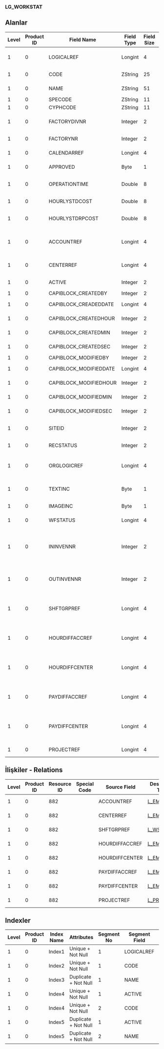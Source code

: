 ### LG_WORKSTAT

## Alanlar

**Level**|**Product ID**|**Field Name**|**Field Type**|**Field Size**|**Field Offset**|**Türkçe Açıklama**|**Expression**
-----|-----|-----|-----|-----|-----|-----|-----
1|0|LOGICALREF|Longint|4|0|İş İstasyonu Log. Ref.|Workstation Logical Reference
1|0|CODE|ZString|25|4|İş İstasyonu Kodu|Workstation Code
1|0|NAME|ZString|51|29|İş İstasyonu Açıklaması|Workstation Description
1|0|SPECODE|ZString|11|80|Özel Kod|Aux. Code
1|0|CYPHCODE|ZString|11|91|Yetki Kodu|Auth. Code
1|0|FACTORYDIVNR|Integer|2|102|Fabrika İşyeri Numarası|Plant Division Number
1|0|FACTORYNR|Integer|2|104|Fabrika Numarası|Plant Number
1|0|CALENDARREF|Longint|4|106|Takvim Referansı|Calendar Reference
1|0|APPROVED|Byte|1|110|Onay Bilgisi|Approval Info
1|0|OPERATIONTIME|Double|8|111|Günlük Çalışma Saati|Daily Work Hour
1|0|HOURLYSTDCOST|Double|8|119|Saatlik Maliyet|Hourly Cost
1|0|HOURLYSTDRPCOST|Double|8|127|Saatlik Maliyet (RD)|Hourly Cost (Reporting Currency)
1|0|ACCOUNTREF|Longint|4|135|Genel Muhasebe Hesabı Ref.|General Ledger Account Reference
1|0|CENTERREF|Longint|4|139|Masraf Merkezi Ref.|Overhead Pool Reference
1|0|ACTIVE|Integer|2|143|Kullanım durumu|Usage Status
1|0|CAPIBLOCK_CREATEDBY|Integer|2|145|Oluşturan|Created By
1|0|CAPIBLOCK_CREADEDDATE|Longint|4|147|Oluşturulma Tarihi|Created Date
1|0|CAPIBLOCK_CREATEDHOUR|Integer|2|151|Oluşturulma Saati|Created Hour
1|0|CAPIBLOCK_CREATEDMIN|Integer|2|153|Oluşturulma Dakikası|Created Minute
1|0|CAPIBLOCK_CREATEDSEC|Integer|2|155|Oluşturulma Saniyesi|Created Second
1|0|CAPIBLOCK_MODIFIEDBY|Integer|2|157|Değiştiren|Modified By
1|0|CAPIBLOCK_MODIFIEDDATE|Longint|4|159|Değiştirilme Tarihi|Modified Date
1|0|CAPIBLOCK_MODIFIEDHOUR|Integer|2|163|Değiştirilme Saati|Modified Hour
1|0|CAPIBLOCK_MODIFIEDMIN|Integer|2|165|Değiştirilme Dakikası|Modified Minute
1|0|CAPIBLOCK_MODIFIEDSEC|Integer|2|167|Değiştirilme Saniyesi|Modified Second
1|0|SITEID|Integer|2|169|Veri Merkezi|Data Processing Site
1|0|RECSTATUS|Integer|2|171|Kayıt Durumu|Record Status
1|0|ORGLOGICREF|Longint|4|173|Orijinal Kayıt Log. Ref.|Original Record Logical Reference
1|0|TEXTINC|Byte|1|177|Ayrıntılı Açıklama İçerir|Contains Detail Description
1|0|IMAGEINC|Byte|1|178|Resim İçeriyor|Contains Image
1|0|WFSTATUS|Longint|4|179|Kullanımda Değil|Not In Use
1|0|ININVENNR|Integer|2|183|Mamül/Yarı Mamül Ambar Numarası|Finished Good/Semi Finished Good Warehouse Number
1|0|OUTINVENNR|Integer|2|185|Hammadde ambar numarası|Raw Material Warehouse Number
1|0|SHFTGRPREF|Longint|4|187|Vardiya Tarafından Kullanılan İş İstasyonu Grubu Ref.|Workstation Group Reference Used By Shift
1|0|HOURDIFFACCREF|Longint|4|191|Zaman farkı muhasebe hesabı ref.|Time Differences GL Account Reference
1|0|HOURDIFFCENTER|Longint|4|195|Zaman farkı masraf merkezi ref.|Time Differences Overhead Pool Reference
1|0|PAYDIFFACCREF|Longint|4|199|Ödeme fark hesabı ref.|Payment Differences Account Reference
1|0|PAYDIFFCENTER|Longint|4|203|Ödeme farkları masraf merkezi ref.|Payment Differences Overhead Pool reference
1|0|PROJECTREF|Longint|4|207|Proje Referansı|PROJECT Reference

## İlişkiler - Relations
**Level**|**Product ID**|**Resource ID**|**Special Code**|**Source Field**|**Destination Table**|**Destination Field**|**Relation Type**|**Extra Condition**
-----|-----|-----|-----|-----|-----|-----|-----|-----
1|0|882||ACCOUNTREF|[L_EMUHACC](../LG_EMUHACC "L_EMUHACC")|LOGICALREF|one-to-one|
1|0|882||CENTERREF|[L_EMCENTER](../LG_EMCENTER "L_EMCENTER")|LOGICALREF|one-to-one|
1|0|882||SHFTGRPREF|[L_WSGRPF](../LG_WSGRPF "L_WSGRPF")|LOGICALREF|one-to-one|
1|0|882||HOURDIFFACCREF|[L_EMUHACC](../LG_EMUHACC "L_EMUHACC")|LOGICALREF|one-to-one|
1|0|882||HOURDIFFCENTER|[L_EMCENTER](../LG_EMCENTER "L_EMCENTER")|LOGICALREF|one-to-one|
1|0|882||PAYDIFFACCREF|[L_EMUHACC](../LG_EMUHACC "L_EMUHACC")|LOGICALREF|one-to-one|
1|0|882||PAYDIFFCENTER|[L_EMCENTER](../LG_EMCENTER "L_EMCENTER")|LOGICALREF|one-to-one|
1|0|882||PROJECTREF|[L_PROJECT](../L_PROJECT "L_PROJECT")|LOGICALREF|one-to-one|

## Indexler
**Level**|**Product ID**|**Index Name**|**Attributes**|**Segment No**|**Segment Field**|**Sense**
-----|-----|-----|-----|-----|-----|-----
1|0|Index1|Unique + Not Null|1|LOGICALREF|Ascending
1|0|Index2|Unique + Not Null|1|CODE|Ascending
1|0|Index3|Duplicate + Not Null|1|NAME|Ascending
1|0|Index4|Unique + Not Null|1|ACTIVE|Ascending
1|0|Index4|Unique + Not Null|2|CODE|Ascending
1|0|Index5|Duplicate + Not Null|1|ACTIVE|Ascending
1|0|Index5|Duplicate + Not Null|2|NAME|Ascending
